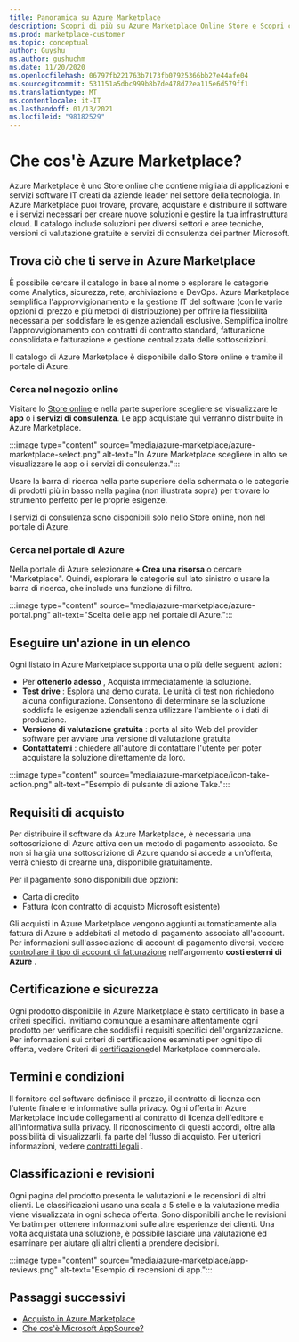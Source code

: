 ```yaml
---
title: Panoramica su Azure Marketplace
description: Scopri di più su Azure Marketplace Online Store e Scopri come trovare e provare software e soluzioni.
ms.prod: marketplace-customer
ms.topic: conceptual
author: Guyshu
ms.author: gushuchm
ms.date: 11/20/2020
ms.openlocfilehash: 06797fb221763b7173fb07925366bb27e44afe04
ms.sourcegitcommit: 531151a5dbc999b8b7de478d72ea115e6d579ff1
ms.translationtype: MT
ms.contentlocale: it-IT
ms.lasthandoff: 01/13/2021
ms.locfileid: "98182529"
---
```

# <a name="what-is-azure-marketplace"></a>Che cos'è Azure Marketplace?

Azure Marketplace è uno Store online che contiene migliaia di applicazioni e servizi software IT creati da aziende leader nel settore della tecnologia. In Azure Marketplace puoi trovare, provare, acquistare e distribuire il software e i servizi necessari per creare nuove soluzioni e gestire la tua infrastruttura cloud. Il catalogo include soluzioni per diversi settori e aree tecniche, versioni di valutazione gratuite e servizi di consulenza dei partner Microsoft.

## <a name="find-what-you-need-in-azure-marketplace"></a>Trova ciò che ti serve in Azure Marketplace

È possibile cercare il catalogo in base al nome o esplorare le categorie come Analytics, sicurezza, rete, archiviazione e DevOps. Azure Marketplace semplifica l'approvvigionamento e la gestione IT del software (con le varie opzioni di prezzo e più metodi di distribuzione) per offrire la flessibilità necessaria per soddisfare le esigenze aziendali esclusive. Semplifica inoltre l'approvvigionamento con contratti di contratto standard, fatturazione consolidata e fatturazione e gestione centralizzata delle sottoscrizioni.

Il catalogo di Azure Marketplace è disponibile dallo Store online e tramite il portale di Azure.  

### <a name="search-the-online-store"></a>Cerca nel negozio online

Visitare lo [Store online](https://azuremarketplace.microsoft.com/) e nella parte superiore scegliere se visualizzare le **app** o i **servizi di consulenza**. Le app acquistate qui verranno distribuite in Azure Marketplace.

:::image type="content" source="media/azure-marketplace/azure-marketplace-select.png" alt-text="In Azure Marketplace scegliere in alto se visualizzare le app o i servizi di consulenza.":::

Usare la barra di ricerca nella parte superiore della schermata o le categorie di prodotti più in basso nella pagina (non illustrata sopra) per trovare lo strumento perfetto per le proprie esigenze.

I servizi di consulenza sono disponibili solo nello Store online, non nel portale di Azure.

### <a name="search-in-the-azure-portal"></a>Cerca nel portale di Azure

Nella portale di Azure selezionare **+ Crea una risorsa** o cercare "Marketplace". Quindi, esplorare le categorie sul lato sinistro o usare la barra di ricerca, che include una funzione di filtro.

:::image type="content" source="media/azure-marketplace/azure-portal.png" alt-text="Scelta delle app nel portale di Azure.":::

## <a name="take-action-on-a-listing"></a>Eseguire un'azione in un elenco

Ogni listato in Azure Marketplace supporta una o più delle seguenti azioni:

- Per **ottenerlo adesso** , Acquista immediatamente la soluzione.
- **Test drive** : Esplora una demo curata. Le unità di test non richiedono alcuna configurazione. Consentono di determinare se la soluzione soddisfa le esigenze aziendali senza utilizzare l'ambiente o i dati di produzione.
- **Versione di valutazione gratuita** : porta al sito Web del provider software per avviare una versione di valutazione gratuita
- **Contattatemi** : chiedere all'autore di contattare l'utente per poter acquistare la soluzione direttamente da loro.

:::image type="content" source="media/azure-marketplace/icon-take-action.png" alt-text="Esempio di pulsante di azione Take.":::

## <a name="purchasing-requirements"></a>Requisiti di acquisto

Per distribuire il software da Azure Marketplace, è necessaria una sottoscrizione di Azure attiva con un metodo di pagamento associato. Se non si ha già una sottoscrizione di Azure quando si accede a un'offerta, verrà chiesto di crearne una, disponibile gratuitamente.

Per il pagamento sono disponibili due opzioni:  

- Carta di credito
- Fattura (con contratto di acquisto Microsoft esistente)

Gli acquisti in Azure Marketplace vengono aggiunti automaticamente alla fattura di Azure e addebitati al metodo di pagamento associato all'account. Per informazioni sull'associazione di account di pagamento diversi, vedere [controllare il tipo di account di fatturazione](/azure/cost-management-billing/understand/understand-azure-marketplace-charges#check-billing-account-type) nell'argomento **costi esterni di Azure** .

## <a name="certification-and-security"></a>Certificazione e sicurezza

Ogni prodotto disponibile in Azure Marketplace è stato certificato in base a criteri specifici. Invitiamo comunque a esaminare attentamente ogni prodotto per verificare che soddisfi i requisiti specifici dell'organizzazione. Per informazioni sui criteri di certificazione esaminati per ogni tipo di offerta, vedere Criteri di [certificazione](/legal/marketplace/certification-policies)del Marketplace commerciale.

## <a name="terms-and-conditions"></a>Termini e condizioni

Il fornitore del software definisce il prezzo, il contratto di licenza con l'utente finale e le informative sulla privacy. Ogni offerta in Azure Marketplace include collegamenti al contratto di licenza dell'editore e all'informativa sulla privacy. Il riconoscimento di questi accordi, oltre alla possibilità di visualizzarli, fa parte del flusso di acquisto. Per ulteriori informazioni, vedere [contratti legali](legal-contracts.md) .

## <a name="ratings-and-reviews"></a>Classificazioni e revisioni

Ogni pagina del prodotto presenta le valutazioni e le recensioni di altri clienti. Le classificazioni usano una scala a 5 stelle e la valutazione media viene visualizzata in ogni scheda offerta. Sono disponibili anche le revisioni Verbatim per ottenere informazioni sulle altre esperienze dei clienti. Una volta acquistata una soluzione, è possibile lasciare una valutazione ed esaminare per aiutare gli altri clienti a prendere decisioni.

:::image type="content" source="media/azure-marketplace/app-reviews.png" alt-text="Esempio di recensioni di app.":::

## <a name="next-steps"></a>Passaggi successivi

- [Acquisto in Azure Marketplace](azure-purchasing-invoicing.md)
- [Che cos'è Microsoft AppSource?](appsource-overview.md)